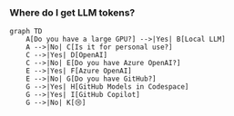 ### Where do I get LLM tokens?

```mermaid {scale: 0.9}
graph TD
    A[Do you have a large GPU?] -->|Yes| B[Local LLM]
    A -->|No| C[Is it for personal use?]
    C -->|Yes| D[OpenAI]
    C -->|No| E[Do you have Azure OpenAI?]
    E -->|Yes| F[Azure OpenAI]
    E -->|No| G[Do you have GitHub?]
    G -->|Yes| H[GitHub Models in Codespace]
    G -->|Yes| I[GitHub Copilot]
    G -->|No| K[😢]
```

